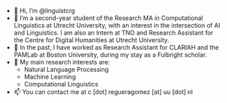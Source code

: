 - 👋 Hi, I’m @linguistcrg
- 👀 I’m a second-year student of the Research MA in Computational Linguistics at Utrecht University, with an interest in the intersection of AI and Linguistics. I am also an Intern at TNO and Research Assistant for the Centre for Digital Humanities at Utrecht University.
- 🌱 In the past, I have worked as Research Assistant for CLARIAH and the PAMLab at Boston University, during my stay as a Fulbright scholar.
- 💞️ My main research interests are:
  - Natural Language Processing
  - Machine Learning
  - Computational Linguistics
- 📫 You can contact me at c [dot] regueragomez [at] uu [dot] nl

<!---
linguistcrg/linguistcrg is a ✨ special ✨ repository because its `README.md` (this file) appears on your GitHub profile.
You can click the Preview link to take a look at your changes.
--->
